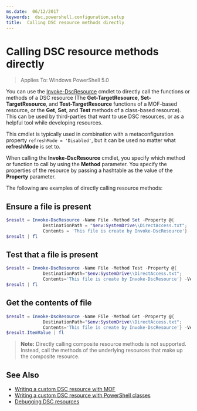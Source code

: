 ```yaml
---
ms.date:  06/12/2017
keywords:  dsc,powershell,configuration,setup
title:  Calling DSC resource methods directly
---
```


# Calling DSC resource methods directly

>Applies To: Windows PowerShell 5.0

You can use the [Invoke-DscResource](/powershell/module/PSDesiredStateConfiguration/Invoke-DscResource) cmdlet to directly call the functions or methods of a DSC resource (The **Get-TargetResource**,
**Set-TargetResource**, and **Test-TargetResource** functions of a MOF-based resource, or the **Get**, **Set**, and **Test** methods of a class-based resource).
This can be used by third-parties that want to use DSC resources, or as a helpful tool while developing resources.

This cmdlet is typically used in combination with a metaconfiguration property `refreshMode = 'Disabled'`, but it can be used no matter what **refreshMode** is set to.

When calling the **Invoke-DscResource** cmdlet, you specify which method or function to call by using the **Method** parameter. You specify the properties of the resource by passing a
hashtable as the value of the **Property** parameter.

The following are examples of directly calling resource methods:

## Ensure a file is present

```powershell
$result = Invoke-DscResource -Name File -Method Set -Property @{
              DestinationPath = "$env:SystemDrive\\DirectAccess.txt";
              Contents = 'This file is create by Invoke-DscResource'} -Verbose
$result | fl
```

## Test that a file is present

```powershell
$result = Invoke-DscResource -Name File -Method Test -Property @{
              DestinationPath="$env:SystemDrive\\DirectAccess.txt";
              Contents='This file is create by Invoke-DscResource'} -Verbose
$result | fl
```

## Get the contents of file

```powershell
$result = Invoke-DscResource -Name File -Method Get -Property @{
              DestinationPath="$env:SystemDrive\\DirectAccess.txt";
              Contents='This file is create by Invoke-DscResource'} -Verbose
$result.ItemValue | fl
```

>**Note:** Directly calling composite resource methods is not supported. Instead, call the methods of the underlying resources that make up the composite resource.

## See Also
- [Writing a custom DSC resource with MOF](../resources/authoringResourceMOF.md)
- [Writing a custom DSC resource with PowerShell classes](../resources/authoringResourceClass.md)
- [Debugging DSC resources](../troubleshooting/debugResource.md)
